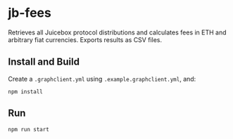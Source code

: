 # jb-fees

Retrieves all Juicebox protocol distributions and calculates fees in ETH and arbitrary fiat currencies. Exports results as CSV files.

## Install and Build

Create a `.graphclient.yml` using `.example.graphclient.yml`, and:

```
npm install
```

## Run

```
npm run start
```
